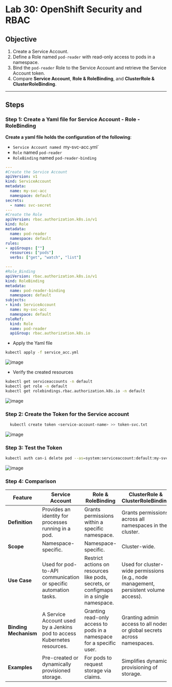 # Lab 30: OpenShift Security and RBAC  

## Objective  
1. Create a Service Account.  
2. Define a Role named `pod-reader` with read-only access to pods in a namespace.  
3. Bind the `pod-reader` Role to the Service Account and retrieve the Service Account token.  
4. Compare **Service Account**, **Role & RoleBinding**, and **ClusterRole & ClusterRoleBinding**.

---

## Steps  

### Step 1: Create a Yaml file for Service Account - Role - RoleBinding

**Create a yaml file holds the configuration of the following**:

- `Service Account named `my-svc-acc.yml`
- `Role` named `pod-reader`
- `RoleBinding` named `pod-reader-binding`

```yaml
---
#Create the Service Account
apiVersion: v1
kind: ServiceAccount
metadata:
  name: my-svc-acc
  namespace: default
secrets:
  - name: svc-secret
---
#Create the Role
apiVersion: rbac.authorization.k8s.io/v1
kind: Role
metadata:
  name: pod-reader
  namespace: default
rules:
- apiGroups: [""]
  resources: ["pods"]
  verbs: ["get", "watch", "list"]

---
#Role_Binding
apiVersion: rbac.authorization.k8s.io/v1
kind: RoleBinding
metadata:
  name: pod-reader-binding
  namespace: default
subjects:
- kind: ServiceAccount
  name: my-svc-acc
  namespace: default
roleRef:
  kind: Role
  name: pod-reader
  apiGroup: rbac.authorization.k8s.io
```

- Apply the Yaml file

```bash
kubectl apply -f service_acc.yml
```

![image](https://github.com/user-attachments/assets/c6ebf614-85cc-4e3d-924f-a13af4215e5d)

- Verify the created resources

```bash
kubectl get serviceaccounts -n default
kubectl get role -n default
kubectl get rolebindings.rbac.authorization.k8s.io -n default 
```

![image](https://github.com/user-attachments/assets/07112101-ed92-491c-b312-f572bf10f1ba)

### Step 2: Create the Token for the Service account

```bash
  kubectl create token <service-account-name> >> token-svc.txt
```

![image](https://github.com/user-attachments/assets/0e20a75e-c205-4f7a-8811-a3ca1f99aea5)

### Step 3: Test the Token

```bash
kubectl auth can-i delete pod --as=system:serviceaccount:default:my-svc-acc
```
![image](https://github.com/user-attachments/assets/e7d9dfb4-3a11-457b-9198-6f3938bed4cd)

### Step 4: Comparison

| Feature             | Service Account            |     Role & RoleBinding		     | ClusterRole & ClusterRoleBinding                                               |
|---------------------|-----------------------------------|----------------------------------------|-----------------------------------------------------------|
| **Definition**      | Provides an identity for processes running in a pod.	|Grants permissions within a specific namespace.	| Grants permissions across all namespaces in the cluster.|
| **Scope**    | Namespace-specific.		              | Namespace-specific.	                     | Cluster-wide.                          |
| **Use Case**          | Used for pod-to-API communication or specific automation tasks.	         	|	Restrict actions on resources like pods, secrets, or configmaps in a single namespace.	         | Used for cluster-wide permissions (e.g., node management, persistent volume access).            |
| **Binding Mechanism**   | A Service Account used by a Jenkins pod to access Kubernetes resources.			|	Granting read-only access to pods in a namespace for a specific user.      | Granting admin access to all nodes or global secrets across namespaces. |
| **Examples**        | Pre-created or dynamically provisioned storage.	|	For pods to request storage via claims.| Simplifies dynamic provisioning of storage. |
